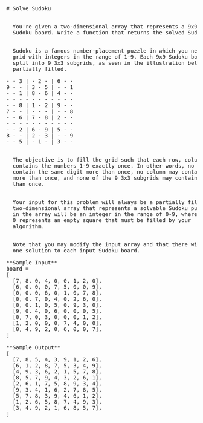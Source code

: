 <pre>
# Solve Sudoku


  You're given a two-dimensional array that represents a 9x9 partially filled
  Sudoku board. Write a function that returns the solved Sudoku board.


  Sudoku is a famous number-placement puzzle in which you need to fill a 9x9
  grid with integers in the range of 1-9. Each 9x9 Sudoku board is
  split into 9 3x3 subgrids, as seen in the illustration below, and starts out
  partially filled.

- - 3 | - 2 - | 6 - - 
9 - - | 3 - 5 | - - 1 
- - 1 | 8 - 6 | 4 - -
- - - - - - - - - - - 
- - 8 | 1 - 2 | 9 - -
7 - - | - - - | - - 8 
- - 6 | 7 - 8 | 2 - -
- - - - - - - - - - -
- - 2 | 6 - 9 | 5 - - 
8 - - | 2 - 3 | - - 9
- - 5 | - 1 - | 3 - -


  The objective is to fill the grid such that each row, column, and 3x3 subgrid
  contains the numbers 1-9 exactly once. In other words, no row may
  contain the same digit more than once, no column may contain the same digit
  more than once, and none of the 9 3x3 subgrids may contain the same digit more
  than once.


  Your input for this problem will always be a partially filled 9x9
  two-dimensional array that represents a solvable Sudoku puzzle. Every element
  in the array will be an integer in the range of 0-9, where a
  0 represents an empty square that must be filled by your
  algorithm.


  Note that you may modify the input array and that there will always be exactly
  one solution to each input Sudoku board.

**Sample Input**
board = 
[
  [7, 8, 0, 4, 0, 0, 1, 2, 0],
  [6, 0, 0, 0, 7, 5, 0, 0, 9],
  [0, 0, 0, 6, 0, 1, 0, 7, 8],
  [0, 0, 7, 0, 4, 0, 2, 6, 0],
  [0, 0, 1, 0, 5, 0, 9, 3, 0],
  [9, 0, 4, 0, 6, 0, 0, 0, 5],
  [0, 7, 0, 3, 0, 0, 0, 1, 2],
  [1, 2, 0, 0, 0, 7, 4, 0, 0],
  [0, 4, 9, 2, 0, 6, 0, 0, 7],
]

**Sample Output**
[
  [7, 8, 5, 4, 3, 9, 1, 2, 6],
  [6, 1, 2, 8, 7, 5, 3, 4, 9],
  [4, 9, 3, 6, 2, 1, 5, 7, 8],
  [8, 5, 7, 9, 4, 3, 2, 6, 1],
  [2, 6, 1, 7, 5, 8, 9, 3, 4],
  [9, 3, 4, 1, 6, 2, 7, 8, 5],
  [5, 7, 8, 3, 9, 4, 6, 1, 2],
  [1, 2, 6, 5, 8, 7, 4, 9, 3],
  [3, 4, 9, 2, 1, 6, 8, 5, 7],
]

</pre>